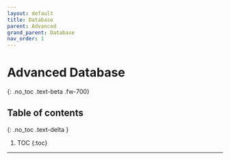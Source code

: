 ```yaml
---
layout: default
title: Database
parent: Advanced
grand_parent: Database
nav_order: 1
---
```


# Advanced Database 
{: .no_toc .text-beta .fw-700}

## Table of contents
{: .no_toc .text-delta }

1. TOC
{:toc}

---
